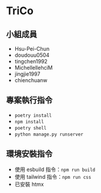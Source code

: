 # TriCo

## 小組成員

- Hsu-Pei-Chun
- doudouu0504
- tingchen1992
- MichellellehciM
- jingjie1997
- chienchuanw

## 專案執行指令

- `poetry install`
- `npm install`
- `poetry shell`
- `python manage.py runserver`

## 環境安裝指令

- 使用 esbuild 指令：`npm run build`
- 使用 tailwind 指令：`npm run css`
- 已安裝 htmx
